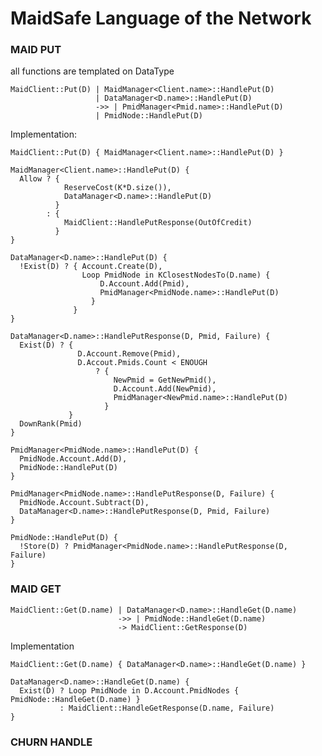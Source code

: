 
# MaidSafe Language of the Network

### MAID PUT
all functions are templated on DataType

    MaidClient::Put(D) | MaidManager<Client.name>::HandlePut(D)
                       | DataManager<D.name>::HandlePut(D)
                       ->> | PmidManager<Pmid.name>::HandlePut(D)
                       | PmidNode::HandlePut(D)


Implementation:

    MaidClient::Put(D) { MaidManager<Client.name>::HandlePut(D) }

    MaidManager<Client.name>::HandlePut(D) {
      Allow ? { 
                ReserveCost(K*D.size()),
                DataManager<D.name>::HandlePut(D)
              }
            : { 
                MaidClient::HandlePutResponse(OutOfCredit)
              }
    }

    DataManager<D.name>::HandlePut(D) {
      !Exist(D) ? { Account.Create(D),
                    Loop PmidNode in KClosestNodesTo(D.name) { 
                        D.Account.Add(Pmid),
                        PmidManager<PmidNode.name>::HandlePut(D)
                      }
                  }
    }
    
    DataManager<D.name>::HandlePutResponse(D, Pmid, Failure) {
      Exist(D) ? { 
                   D.Account.Remove(Pmid),
                   D.Accout.Pmids.Count < ENOUGH
                       ? { 
                           NewPmid = GetNewPmid(),
                           D.Account.Add(NewPmid),
                           PmidManager<NewPmid.name>::HandlePut(D)
                         }
                 }
      DownRank(Pmid)
    }
    
    PmidManager<PmidNode.name>::HandlePut(D) {
      PmidNode.Account.Add(D),
      PmidNode::HandlePut(D)
    }
    
    PmidManager<PmidNode.name>::HandlePutResponse(D, Failure) {
      PmidNode.Account.Subtract(D),
      DataManager<D.name>::HandlePutResponse(D, Pmid, Failure)
    }
    
    PmidNode::HandlePut(D) {
      !Store(D) ? PmidManager<PmidNode.name>::HandlePutResponse(D, Failure)
    }

### MAID GET

    MaidClient::Get(D.name) | DataManager<D.name>::HandleGet(D.name)
                            ->> | PmidNode::HandleGet(D.name)
                            -> MaidClient::GetResponse(D)
    
Implementation
    
    MaidClient::Get(D.name) { DataManager<D.name>::HandleGet(D.name) }
    
    DataManager<D.name>::HandleGet(D.name) {
      Exist(D) ? Loop PmidNode in D.Account.PmidNodes { PmidNode::HandleGet(D.name) }
               : MaidClient::HandleGetResponse(D.name, Failure)
    }


### CHURN HANDLE
